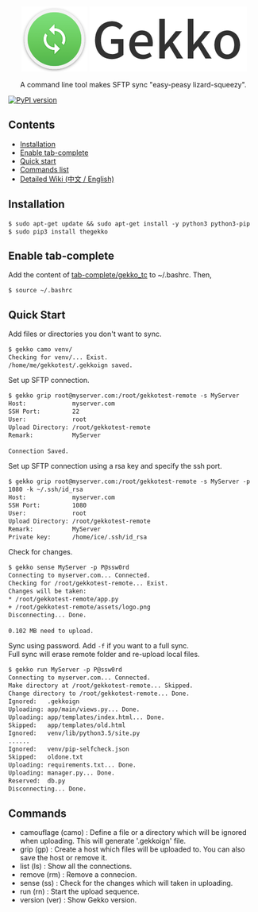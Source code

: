 <p align="center">
  <img src="https://raw.githubusercontent.com/CYRO4S/Gekko/master/assets/gekko_icon.png" width="132" height="132" alt="Gekko_LOGO">
  <img src="https://raw.githubusercontent.com/CYRO4S/Gekko/master/assets/gekko_text.png" alt="Gekko">
  <br />
</p>

<p align="center">A command line tool makes SFTP sync "easy-peasy lizard-squeezy".<br /></p>
  
[![PyPI version](https://badge.fury.io/py/theGekko.svg)](https://badge.fury.io/py/theGekko)  

## Contents  
* [Installation](#installation)  
* [Enable tab-complete](#enable-tab-complete)
* [Quick start](#quick-start)
* [Commands list](#commands)
* [Detailed Wiki (中文 / English)](https://github.com/CYRO4S/Gekko/wiki)

## Installation
```shell
$ sudo apt-get update && sudo apt-get install -y python3 python3-pip
$ sudo pip3 install thegekko
```
## Enable tab-complete  
Add the content of [tab-complete/gekko_tc](https://github.com/CYRO4S/Gekko/blob/master/tab-complete/gekko_tc) to ~/.bashrc. Then,  
```shell
$ source ~/.bashrc
```
## Quick Start
Add files or directories you don't want to sync.  
```shell
$ gekko camo venv/
Checking for venv/... Exist.
/home/me/gekkotest/.gekkoign saved.
```  
Set up SFTP connection.
```shell
$ gekko grip root@myserver.com:/root/gekkotest-remote -s MyServer
Host:             myserver.com
SSH Port:         22
User:             root
Upload Directory: /root/gekkotest-remote
Remark:           MyServer

Connection Saved.
```
Set up SFTP connection using a rsa key and specify the ssh port.
```shell
$ gekko grip root@myserver.com:/root/gekkotest-remote -s MyServer -p 1080 -k ~/.ssh/id_rsa
Host:             myserver.com
SSH Port:         1080
User:             root
Upload Directory: /root/gekkotest-remote
Remark:           MyServer
Private key:      /home/ice/.ssh/id_rsa
```
Check for changes.  
```shell
$ gekko sense MyServer -p P@ssw0rd
Connecting to myserver.com... Connected.
Checking for /root/gekkotest-remote... Exist.
Changes will be taken:
* /root/gekkotest-remote/app.py
+ /root/gekkotest-remote/assets/logo.png
Disconnecting... Done.

0.102 MB need to upload.
```
Sync using password. Add ```-f``` if you want to a full sync.  
Full sync will erase remote folder and re-upload local files.  
```shell
$ gekko run MyServer -p P@ssw0rd
Connecting to myserver.com... Connected.
Make directory at /root/gekkotest-remote... Skipped.
Change directory to /root/gekkotest-remote... Done.
Ignored:   .gekkoign
Uploading: app/main/views.py... Done.
Uploading: app/templates/index.html... Done.
Skipped:   app/templates/old.html
Ignored:   venv/lib/python3.5/site.py
......
Ignored:   venv/pip-selfcheck.json
Skipped:   oldone.txt
Uploading: requirements.txt... Done.
Uploading: manager.py... Done.
Reserved:  db.py
Disconnecting... Done.
```

## Commands

* camouflage (camo)   : Define a file or a directory which will be ignored when uploading. This will generate '.gekkoign' file.
* grip (gp)           : Create a host which files will be uploaded to. You can also save the host or remove it.
* list (ls)           : Show all the connections.
* remove (rm)         : Remove a connecion.
* sense (ss)          : Check for the changes which will taken in uploading.
* run (rn)            : Start the upload sequence.
* version (ver)       : Show Gekko version.
